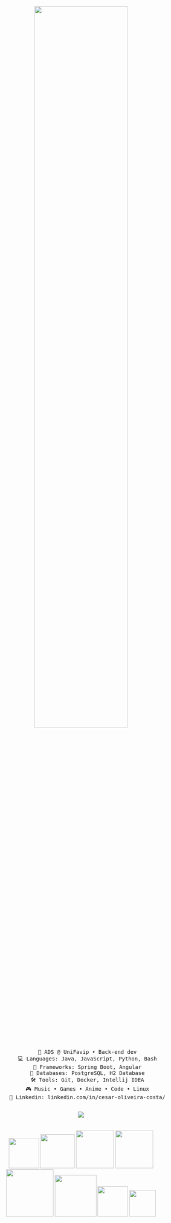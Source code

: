 <div align="center">

<img src="https://readme-typing-svg.demolab.com?font=Inconsolata&weight=500&size=50&duration=3000&pause=300&color=50C878&center=true&vCenter=true&multiline=true&repeat=false&random=false&width=1300&height=140&lines=Hello,+friend;I'm+Cesar%2C+a+tech+rat+and+Evangelion+fan+水" width="70%" />
<br><br>
<pre>
    💼 ADS @ UniFavip • Back-end dev
    💻 Languages: Java, JavaScript, Python, Bash
    📖 Frameworks: Spring Boot, Angular
    💾 Databases: PostgreSQL, H2 Database
    🛠️ Tools: Git, Docker, Intellij IDEA
    🎮 Music • Games • Anime • Code • Linux
    💼 Linkedin: linkedin.com/in/cesar-oliveira-costa/
    
</pre>
<img src="https://64.media.tumblr.com/2b37fbfe62e699105aef44ea566e7937/tumblr_pnt90orj4d1xdjegyo1_540.gifv" />
<br><br><br>
</div>
<div align=center>
    <img src="https://img.shields.io/badge/Java-ED8B00?style=flat&logo=openjdk&logoColor=white" width=80px>
    <img src="https://img.shields.io/badge/Spring-6DB33F?style=flat&logo=spring&logoColor=white" width=90px>
    <img src="https://img.shields.io/badge/python-3670A0?style=for-the-badge&logo=python&logoColor=ffdd54" width=100px>
    <img src="https://img.shields.io/badge/Angular-0F0F11?style=flat&logo=angular&logoColor=white" width=100px>
    <img src="https://img.shields.io/badge/PostgreSQL-4169E1?style=flat&logo=postgresql&logoColor=white" width=125px>
    <img src="https://img.shields.io/badge/JavaScript-F7DF1E?style=flat&logo=javascript&logoColor=black" width=110px>
    <img src="https://img.shields.io/badge/HTML-e34c26?style=flat&logo=html5&logoColor=white" width=80px>
    <img src="https://img.shields.io/badge/CSS-563d7c?&style=flat&logo=css3&logoColor=white" width=70px>
</div>

